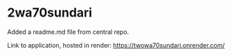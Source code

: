 # 2wa70sundari
Added a readme.md file from central repo.

Link to application, hosted in render: https://twowa70sundari.onrender.com/